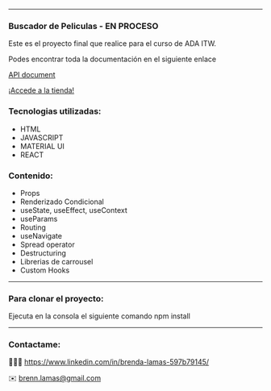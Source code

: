 <!-- <img src="">
 -->
---------------
### Buscador de Peliculas - EN PROCESO

<p>Este es el proyecto final que realice para el curso de ADA ITW. </p>


<p>Podes encontrar toda la documentación en el siguiente enlace</p>
<a href="https://developers.themoviedb.org/3">API document</a>

<a href="https://peliculas-bl.netlify.app/">¡Accede a la tienda!</a>


### Tecnologias utilizadas:
<ul>
  <li>HTML</li>
  <li>JAVASCRIPT</li>
  <li>MATERIAL UI</li>
  <li>REACT </li>
</ul>

### Contenido:
<ul>
  <li>Props</li>
  <li>Renderizado Condicional</li>
  <li>useState, useEffect, useContext</li>
  <li>useParams</li>
  <li>Routing</li>
  <li>useNavigate</li>
  <li>Spread operator</li>
  <li>Destructuring</li>
  <li>Librerias de carrousel</li>
  <li>Custom Hooks</li>
</ul>

----------
### Para clonar el proyecto:
<p> Ejecuta en la consola el siguiente comando 
  npm install
</p>

----------

### Contactame:
👩🏻‍💻 https://www.linkedin.com/in/brenda-lamas-597b79145/

✉️ brenn.lamas@gmail.com
